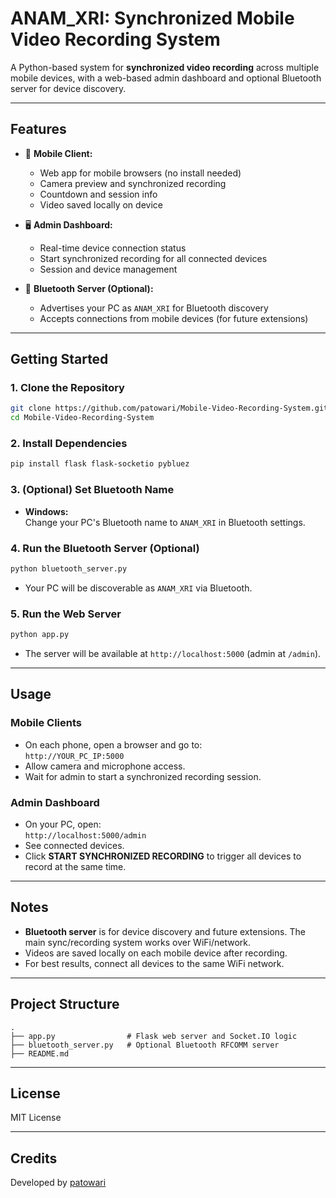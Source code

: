 # ANAM_XRI: Synchronized Mobile Video Recording System

A Python-based system for **synchronized video recording** across multiple mobile devices, with a web-based admin dashboard and optional Bluetooth server for device discovery.

---

## Features

- 📱 **Mobile Client:**  
  - Web app for mobile browsers (no install needed)
  - Camera preview and synchronized recording
  - Countdown and session info
  - Video saved locally on device

- 🖥️ **Admin Dashboard:**  
  - Real-time device connection status
  - Start synchronized recording for all connected devices
  - Session and device management

- 🔵 **Bluetooth Server (Optional):**  
  - Advertises your PC as `ANAM_XRI` for Bluetooth discovery
  - Accepts connections from mobile devices (for future extensions)

---

## Getting Started

### 1. Clone the Repository

```sh
git clone https://github.com/patowari/Mobile-Video-Recording-System.git
cd Mobile-Video-Recording-System
```

### 2. Install Dependencies

```sh
pip install flask flask-socketio pybluez
```

### 3. (Optional) Set Bluetooth Name

- **Windows:**  
  Change your PC's Bluetooth name to `ANAM_XRI` in Bluetooth settings.

### 4. Run the Bluetooth Server (Optional)

```sh
python bluetooth_server.py
```
- Your PC will be discoverable as `ANAM_XRI` via Bluetooth.

### 5. Run the Web Server

```sh
python app.py
```
- The server will be available at `http://localhost:5000` (admin at `/admin`).

---

## Usage

### Mobile Clients

- On each phone, open a browser and go to:  
  `http://YOUR_PC_IP:5000`
- Allow camera and microphone access.
- Wait for admin to start a synchronized recording session.

### Admin Dashboard

- On your PC, open:  
  `http://localhost:5000/admin`
- See connected devices.
- Click **START SYNCHRONIZED RECORDING** to trigger all devices to record at the same time.

---

## Notes

- **Bluetooth server** is for device discovery and future extensions. The main sync/recording system works over WiFi/network.
- Videos are saved locally on each mobile device after recording.
- For best results, connect all devices to the same WiFi network.

---

## Project Structure

```
.
├── app.py                # Flask web server and Socket.IO logic
├── bluetooth_server.py   # Optional Bluetooth RFCOMM server
├── README.md
```

---

## License

MIT License

---

## Credits

Developed by [patowari](https://github.com/patowari)
